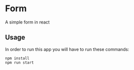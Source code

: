 # Form

A simple form in react

## Usage
In order to run this app you will have to run these commands:
```
npm install
npm run start
```